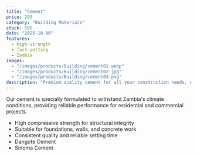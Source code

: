 ```yaml
---
title: "Cement"
price: 200
category: "Building Materials"
stock: 500
date: "2025-10-06"
features:
  - high-strength
  - fast-setting
  - Zambia
images:
  - "/images/products/Building/cement01.webp"
  - "/images/products/Building/cement02.jpg"
  - "/images/products/Building/cement03.png"
description: "Premium quality cement for all your construction needs, ensuring strong and lasting structures."
---
```

Our cement is specially formulated to withstand Zambia's climate conditions, providing reliable performance for residential and commercial projects.
- High compressive strength for structural integrity
- Suitable for foundations, walls, and concrete work
- Consistent quality and reliable setting time
- Dangote Cement
- Sinoma Cement
